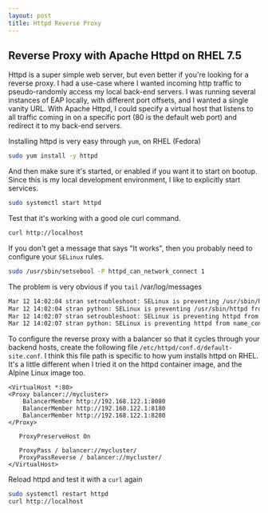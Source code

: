 ```yaml
---
layout: post
title: Httpd Reverse Proxy
---
```


## Reverse Proxy with Apache Httpd on RHEL 7.5


Httpd is a super simple web server, but even better if you're looking for a reverse proxy.  I had a use-case where I wanted incoming http traffic to pseudo-randomly access my local back-end servers.  I was running several instances of EAP locally, with different port offsets, and I wanted a single vanity URL.  With Apache Httpd, I could specify a virtual host that listens to all traffic coming in on a specific port (80 is the default web port) and redirect it to my back-end servers.

Installing httpd is very easy through `yum`, on RHEL (Fedora)
```bash
sudo yum install -y httpd
```

And then make sure it's started, or enabled if you want it to start on bootup.  Since this is my local development environment, I like to explicitly start services.
```bash
sudo systemctl start httpd
```

Test that it's working with a good ole curl command.
```bash
curl http://localhost
```

If you don't get a message that says "It works", then you probably need to configure your `SELinux` rules.

```bash
sudo /usr/sbin/setsebool -P httpd_can_network_connect 1
```

The problem is very obvious if you `tail` /var/log/messages

```bash
Mar 12 14:02:04 stran setroubleshoot: SELinux is preventing /usr/sbin/httpd from name_connect access on the tcp_socket port 8080. For complete SELinux messages run: sealert -l cb0169a0-52d7-4a30-8896-6ade1d8ca4ce
Mar 12 14:02:04 stran python: SELinux is preventing /usr/sbin/httpd from name_connect access on the tcp_socket port 8080.#012#012*****  Plugin catchall_boolean (47.5 confidence) suggests   ******************#012#012If you want to allow httpd to can network connect#012Then you must tell SELinux about this by enabling the 'httpd_can_network_connect' boolean.#012#012Do#012setsebool -P httpd_can_network_connect 1#012#012*****  Plugin catchall_boolean (47.5 confidence) suggests   ******************#012#012If you want to allow httpd to can network relay#012Then you must tell SELinux about this by enabling the 'httpd_can_network_relay' boolean.#012#012Do#012setsebool -P httpd_can_network_relay 1#012#012*****  Plugin catchall (6.38 confidence) suggests   **************************#012#012If you believe that httpd should be allowed name_connect access on the port 8080 tcp_socket by default.#012Then you should report this as a bug.#012You can generate a local policy module to allow this access.#012Do#012allow this access for now by executing:#012# ausearch -c 'httpd' --raw | audit2allow -M my-httpd#012# semodule -i my-httpd.pp#012
Mar 12 14:02:07 stran setroubleshoot: SELinux is preventing httpd from name_connect access on the tcp_socket port 8180. For complete SELinux messages run: sealert -l eb15900b-2714-4f95-adf5-9ecf54b63c7a
Mar 12 14:02:07 stran python: SELinux is preventing httpd from name_connect access on the tcp_socket port 8180.#012#012*****  Plugin connect_ports (85.9 confidence) suggests   *********************#012#012If you want to allow httpd to connect to network port 8180#012Then you need to modify the port type.#012Do#012# semanage port -a -t PORT_TYPE -p tcp 8180#012    where PORT_TYPE is one of the following: dns_port_t, dnssec_port_t, http_port_t, kerberos_port_t, ocsp_port_t.#012#012*****  Plugin catchall_boolean (7.33 confidence) suggests   ******************#012#012If you want to allow httpd to can network connect#012Then you must tell SELinux about this by enabling the 'httpd_can_network_connect' boolean.#012#012Do#012setsebool -P httpd_can_network_connect 1#012#012*****  Plugin catchall_boolean (7.33 confidence) suggests   ******************#012#012If you want to allow nis to enabled#012Then you must tell SELinux about this by enabling the 'nis_enabled' boolean.#012#012Do#012setsebool -P nis_enabled 1#012#012*****  Plugin catchall (1.35 confidence) suggests   **************************#012#012If you believe that httpd should be allowed name_connect access on the port 8180 tcp_socket by default.#012Then you should report this as a bug.#012You can generate a local policy module to allow this access.#012Do#012allow this access for now by executing:#012# ausearch -c 'httpd' --raw | audit2allow -M my-httpd#012# semodule -i my-httpd.pp#012
```

To configure the reverse proxy with a balancer so that it cycles through your backend hosts, create the following file `/etc/httpd/conf.d/default-site.conf`.  I think this file path is specific to how yum installs httpd on RHEL.  It's a little different when I tried it on the httpd container image, and the Alpine Linux image too.

```text
<VirtualHost *:80>
<Proxy balancer://mycluster>
    BalancerMember http://192.168.122.1:8080
    BalancerMember http://192.168.122.1:8180
    BalancerMember http://192.168.122.1:8280
</Proxy>

   ProxyPreserveHost On

   ProxyPass / balancer://mycluster/
   ProxyPassReverse / balancer://mycluster/
</VirtualHost>
```

Reload httpd and test it with a `curl` again
```bash
sudo systemctl restart httpd
curl http://localhost
```
